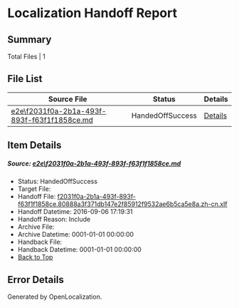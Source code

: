 # <a name='report-top'></a> Localization Handoff Report

## Summary
 Total Files | 1

## File List
 Source File | Status | Details 
 ----------- | ------ | ------- 
 [e2e\f2031f0a-2b1a-493f-893f-f63f1f1858ce.md](https://github.com/OpenLocalizationTestOrg/ol-test0/blob/b36f2d42d22cd52c94f2cadce6f5d984483d154a/e2e/f2031f0a-2b1a-493f-893f-f63f1f1858ce.md) | HandedOffSuccess | [Details](#9446849af828fdf2db8fecb8b078ce26523a5e2f8)

## Item Details
##### <a name='9446849af828fdf2db8fecb8b078ce26523a5e2f8'></a> Source: [e2e\f2031f0a-2b1a-493f-893f-f63f1f1858ce.md](https://github.com/OpenLocalizationTestOrg/ol-test0/blob/b36f2d42d22cd52c94f2cadce6f5d984483d154a/e2e/f2031f0a-2b1a-493f-893f-f63f1f1858ce.md)
* Status: HandedOffSuccess
* Target File: 
* Handoff File: [f2031f0a-2b1a-493f-893f-f63f1f1858ce.80888a3f371db147e2f85912f9532ae6b5ca5e8a.zh-cn.xlf](https://github.com/OpenLocalizationTestOrg/ol-test0-handoff/blob/c7eed6c4166056e4bb8ddc33222e016abc7cf9fc/ol-handoff/OpenLocalizationTestOrg/ol-test0-zhcn/ci/ht/f2031f0a-2b1a-493f-893f-f63f1f1858ce.80888a3f371db147e2f85912f9532ae6b5ca5e8a.zh-cn.xlf)
* Handoff Datetime: 2016-09-06 17:19:31
* Handoff Reason: Include
* Archive File: 
* Archive Datetime: 0001-01-01 00:00:00
* Handback File: 
* Handback Datetime: 0001-01-01 00:00:00
* [Back to Top](#report-top)


## Error Details

Generated by OpenLocalization.
